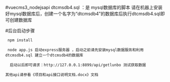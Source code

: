 #vuecms3_nodejsapi
dtcmsdb4.sql ：是 mysql数据库的脚本
请在机器上安装好mysql数据库后，创建一个名字为“dtcmsdb4”的数据库后执行dtcmsdb4.sql即可创建数据库

#后台启动步骤
```
 npm install

 node app.js 启动express服务器 ，启动之前请先安装mysql数据服务和利用dtcmsdb4.sql 建立一个dtcmsdb4的数据库

  启动以后即可请求：http://127.0.0.1:8899/api/getlunbo 测试获取数据

其他api请参看《项目和api接口说明文档.docx》文档

 

```